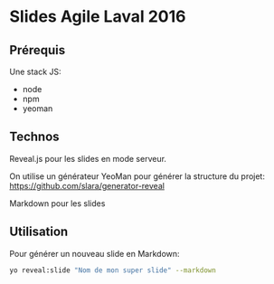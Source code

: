 # Slides Agile Laval 2016

## Prérequis

Une stack JS:

- node
- npm
- yeoman

## Technos

Reveal.js pour les slides en mode serveur.

On utilise un générateur YeoMan pour générer la structure du projet: 
https://github.com/slara/generator-reveal

Markdown pour les slides

## Utilisation

Pour générer un nouveau slide en Markdown:

```bash
yo reveal:slide "Nom de mon super slide" --markdown
```

